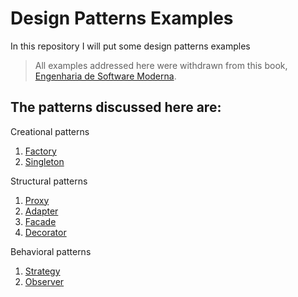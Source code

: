 # Design Patterns Examples
In this repository I will put some design patterns examples

> All examples addressed here were withdrawn from this book, [Engenharia de Software Moderna](http://www.engsoftmoderna.dcc.ufmg.br/).

## The patterns discussed here are:

Creational patterns

1. [Factory](https://github.com/AdsonVieira/design-patterns-examples/tree/main/src/creational/factory)
2. [Singleton](https://github.com/AdsonVieira/design-patterns-examples/tree/main/src/creational/singleton)

Structural patterns

1. [Proxy](https://github.com/AdsonVieira/design-patterns-examples/tree/main/src/structural/proxy)
2. [Adapter](https://github.com/AdsonVieira/design-patterns-examples/tree/main/src/structural/proxy)
3. [Facade](https://github.com/AdsonVieira/design-patterns-examples/tree/main/src/structural/facade)
4. [Decorator](https://github.com/AdsonVieira/design-patterns-examples/tree/main/src/structural/decorator)

Behavioral patterns

1. [Strategy](https://github.com/AdsonVieira/design-patterns-examples/tree/main/src/structural/behavioral/strategy)
2. [Observer](https://github.com/AdsonVieira/design-patterns-examples/tree/main/src/structural/behavioral/observer)
